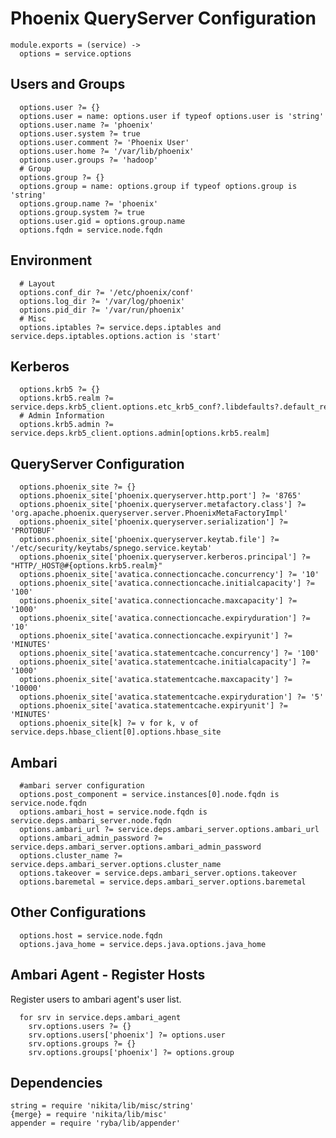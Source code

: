
# Phoenix QueryServer Configuration

    module.exports = (service) ->
      options = service.options

## Users and Groups

      options.user ?= {}
      options.user = name: options.user if typeof options.user is 'string'
      options.user.name ?= 'phoenix'
      options.user.system ?= true
      options.user.comment ?= 'Phoenix User'
      options.user.home ?= '/var/lib/phoenix'
      options.user.groups ?= 'hadoop'
      # Group
      options.group ?= {}
      options.group = name: options.group if typeof options.group is 'string'
      options.group.name ?= 'phoenix'
      options.group.system ?= true
      options.user.gid = options.group.name
      options.fqdn = service.node.fqdn

## Environment

      # Layout
      options.conf_dir ?= '/etc/phoenix/conf'
      options.log_dir ?= '/var/log/phoenix'
      options.pid_dir ?= '/var/run/phoenix'
      # Misc
      options.iptables ?= service.deps.iptables and service.deps.iptables.options.action is 'start'

## Kerberos

      options.krb5 ?= {}
      options.krb5.realm ?= service.deps.krb5_client.options.etc_krb5_conf?.libdefaults?.default_realm
      # Admin Information
      options.krb5.admin ?= service.deps.krb5_client.options.admin[options.krb5.realm]

## QueryServer Configuration

      options.phoenix_site ?= {}
      options.phoenix_site['phoenix.queryserver.http.port'] ?= '8765'
      options.phoenix_site['phoenix.queryserver.metafactory.class'] ?= 'org.apache.phoenix.queryserver.server.PhoenixMetaFactoryImpl'
      options.phoenix_site['phoenix.queryserver.serialization'] ?= 'PROTOBUF'
      options.phoenix_site['phoenix.queryserver.keytab.file'] ?= '/etc/security/keytabs/spnego.service.keytab'
      options.phoenix_site['phoenix.queryserver.kerberos.principal'] ?= "HTTP/_HOST@#{options.krb5.realm}"
      options.phoenix_site['avatica.connectioncache.concurrency'] ?= '10'
      options.phoenix_site['avatica.connectioncache.initialcapacity'] ?= '100'
      options.phoenix_site['avatica.connectioncache.maxcapacity'] ?= '1000'
      options.phoenix_site['avatica.connectioncache.expiryduration'] ?= '10'
      options.phoenix_site['avatica.connectioncache.expiryunit'] ?= 'MINUTES'
      options.phoenix_site['avatica.statementcache.concurrency'] ?= '100'
      options.phoenix_site['avatica.statementcache.initialcapacity'] ?= '1000'
      options.phoenix_site['avatica.statementcache.maxcapacity'] ?= '10000'
      options.phoenix_site['avatica.statementcache.expiryduration'] ?= '5'
      options.phoenix_site['avatica.statementcache.expiryunit'] ?= 'MINUTES'
      options.phoenix_site[k] ?= v for k, v of service.deps.hbase_client[0].options.hbase_site
      
## Ambari

      #ambari server configuration
      options.post_component = service.instances[0].node.fqdn is service.node.fqdn
      options.ambari_host = service.node.fqdn is service.deps.ambari_server.node.fqdn
      options.ambari_url ?= service.deps.ambari_server.options.ambari_url
      options.ambari_admin_password ?= service.deps.ambari_server.options.ambari_admin_password
      options.cluster_name ?= service.deps.ambari_server.options.cluster_name
      options.takeover = service.deps.ambari_server.options.takeover
      options.baremetal = service.deps.ambari_server.options.baremetal

## Other Configurations

      options.host = service.node.fqdn
      options.java_home = service.deps.java.options.java_home

## Ambari Agent - Register Hosts
Register users to ambari agent's user list.

      for srv in service.deps.ambari_agent
        srv.options.users ?= {}
        srv.options.users['phoenix'] ?= options.user
        srv.options.groups ?= {}
        srv.options.groups['phoenix'] ?= options.group

## Dependencies

    string = require 'nikita/lib/misc/string'
    {merge} = require 'nikita/lib/misc'
    appender = require 'ryba/lib/appender'
